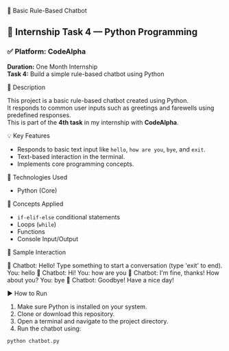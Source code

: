 💬 Basic Rule-Based Chatbot

## 🧠 Internship Task 4 — Python Programming  
### ✅ Platform: CodeAlpha  
**Duration:** One Month Internship  
**Task 4:** Build a simple rule-based chatbot using Python


📌 Description

This project is a basic rule-based chatbot created using Python.  
It responds to common user inputs such as greetings and farewells using predefined responses.  
This is part of the **4th task** in my internship with **CodeAlpha**.

💡 Key Features

- Responds to basic text input like `hello`, `how are you`, `bye`, and `exit`.
- Text-based interaction in the terminal.
- Implements core programming concepts.

🔧 Technologies Used

- Python (Core)

🧠 Concepts Applied

- `if-elif-else` conditional statements
- Loops (`while`)
- Functions
- Console Input/Output

🧪 Sample Interaction

🤖 Chatbot: Hello! Type something to start a conversation (type 'exit' to end).
You: hello
🤖 Chatbot: Hi!
You: how are you
🤖 Chatbot: I'm fine, thanks! How about you?
You: bye
🤖 Chatbot: Goodbye! Have a nice day!


▶️ How to Run

1. Make sure Python is installed on your system.
2. Clone or download this repository.
3. Open a terminal and navigate to the project directory.
4. Run the chatbot using:

```bash
python chatbot.py
